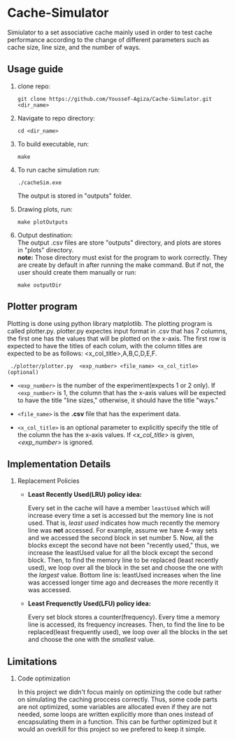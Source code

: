 # Cache-Simulator
Simiulator to a set associative cache mainly used in order to test cache performance according to the change of different parameters such as cache size, line size, and the number of ways.
## Usage guide

1.  clone repo:

        git clone https://github.com/Youssef-Agiza/Cache-Simulator.git <dir_name>

2.  Navigate to repo directory:

        cd <dir_name>

3.  To build executable, run:

        make

4.  To run cache simulation run:

        ./cacheSim.exe

    The output is stored in "outputs" folder.

5.  Drawing plots, run:

        make plotOutputs

6.  Output destination:\
    The output .csv files are store "outputs" directory, and plots are stores in "plots" directory. \
     **note:** Those directory must exist for the program to work correctly. They are create by default in after running the make command. But if not, the user should create them manually or run:

        make outputDir

## Plotter program

Plotting is done using python library matplotlib.
The plotting program is called plotter.py. plotter.py expectes input format in .csv that has 7 columns, the first one has the values that will be plotted on the x-axis. The first row is expected to have the titles of each colum, with the column titles are expected to be as follows: <x_col_title>,A,B,C,D,E,F.

     ./plotter/plotter.py  <exp_number> <file_name> <x_col_title>(optional)

- `<exp_number>` is the number of the experiment(expects 1 or 2 only). If `<exp_number>` is 1, the column that has the x-axis values will be expected to have the title "line sizes," otherwise, it should have the title "ways."

- `<file_name>` is the **.csv** file that has the experiment data.
- `<x_col_title>` is an optional parameter to explicitly specify the title of the column the has the x-axis values. If _<x_col_title>_ is given, _<exp_number>_ is ignored.

## Implementation Details

1. Replacement Policies

   - **Least Recently Used(LRU) policy idea:**

     Every set in the cache will have a member `leastUsed` which will increase every time a set is accessed but the memory line is not used. That is, _least used_ indicates how much recently the memory line was **not** accessed. For example, assume we have 4-way sets and we accessed the second block in set number 5. Now, all the blocks except the second have not been "recently used," thus, we increase the leastUsed value for all the block except the second block. Then, to find the memory line to be replaced (least recently used), we loop over all the block in the set and choose the one with the _largest_ value. Bottom line is: leastUsed increases when the line was accessed longer time ago and decreases the more recently it was accessed.

   - **Least Frequenctly Used(LFU) policy idea:**

     Every set block stores a counter(frequency). Every time a memory line is accessed, its frequency increases. Then, to find the line to be replaced(least frequently used), we loop over all the blocks in the set and choose the one with the _smallest_ value.

## Limitations

1. Code optimization

   In this project we didn't focus mainly on optimizing the code but rather on simulating the caching proccess correctly. Thus, some code parts are not optimized, some variables are allocated even if they are not needed, some loops are written explicitly more than ones instead of encapsulating them in a function. This can be further optimized but it would an overkill for this project so we prefered to keep it simple.